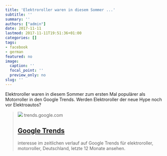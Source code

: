 ```yaml
---
title: 'Elektroroller waren in diesem Sommer ...'
subtitle: ''
summary: ''
authors: ["admin"]
date: 2017-11-11
lastmod: 2017-11-11T19:51:36+01:00
categories: []
tags:
- facebook
- german
featured: no
image:
  caption: ''
  focal_point: ''
  preview_only: no
slug: ''
---
```

Elektroroller waren in diesem Sommer zum ersten Mal populärer als Motorroller in den Google Trends. Werden Elektroroller der neue Hype noch vor Elektroautos?
> [![](https://trends.google.com/trends/renderimage/TIMESERIES?tz=0&width=716&template=fe_embed&req=%7B%22comparisonItem%22%3A%5B%7B%22keyword%22%3A%22elektroroller%22%2C%22geo%22%3A%22DE%22%2C%22time%22%3A%22today%2012-m%22%7D%2C%7B%22keyword%22%3A%22motorroller%22%2C%22geo%22%3A%22DE%22%2C%22time%22%3A%22today%2012-m%22%7D%5D%2C%22category%22%3A47%7D)](https://trends.google.com/trends/explore/TIMESERIES?cat=47&geo=DE&q=elektroroller%2Cmotorroller&hl=de&sni=2)
> trends.google.com
> ## [Google Trends](https://trends.google.com/trends/explore/TIMESERIES?cat=47&geo=DE&q=elektroroller%2Cmotorroller&hl=de&sni=2)
>
>interesse im zeitlichen verlauf auf Google Trends für elektroroller, motorroller, Deutschland, letzte 12 Monate ansehen.


